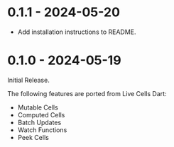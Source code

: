 # 0.1.1 - 2024-05-20

* Add installation instructions to README.

# 0.1.0 - 2024-05-19

Initial Release.

The following features are ported from Live Cells Dart:

* Mutable Cells
* Computed Cells
* Batch Updates
* Watch Functions
* Peek Cells
